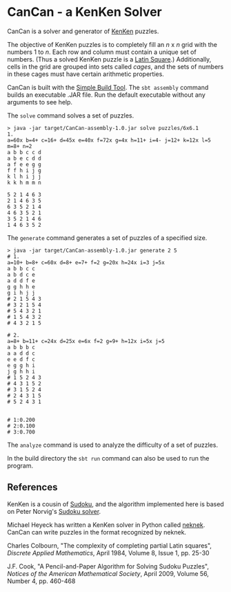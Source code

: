 CanCan - a KenKen Solver
========================

CanCan is a solver and generator of [KenKen](http://www.kenken.com) puzzles.

The objective of KenKen puzzles is to completely fill an _n_ x _n_ grid with the numbers 1 to _n_.
Each row and column must contain a unique set of numbers.
(Thus a solved KenKen puzzle is a [Latin Square](http://en.wikipedia.org/wiki/Latin_square).)
Additionally, cells in the grid are grouped into sets called _cages_, and the sets of numbers in these cages must have certain arithmetic properties.

CanCan is built with the [Simple Build Tool](http://www.scala-sbt.org).
The `sbt assembly` command builds an executable .JAR file.
Run the default executable without any arguments to see help.

The `solve` command solves a set of puzzles.

    > java -jar target/CanCan-assembly-1.0.jar solve puzzles/6x6.1
    1.
    a=60x b=4+ c=16+ d=45x e=40x f=72x g=4x h=11+ i=4- j=12+ k=12x l=5 m=8+ n=2
    a b b c c d
    a b e c d d
    a f e e g g
    f f h i j g
    k l h i j j
    k k h m m n

    5 2 1 4 6 3
    2 1 4 6 3 5
    6 3 5 2 1 4
    4 6 3 5 2 1
    3 5 2 1 4 6
    1 4 6 3 5 2

The `generate` command generates a set of puzzles of a specified size.

	> java -jar target/CanCan-assembly-1.0.jar generate 2 5
	# 1.
	a=10+ b=8+ c=60x d=8+ e=7+ f=2 g=20x h=24x i=3 j=5x
	a b b c c
	a b d c e
	a d d f e
	g g h h e
	g i h j j
	# 2 1 5 4 3
	# 3 2 1 5 4
	# 5 4 3 2 1
	# 1 5 4 3 2
	# 4 3 2 1 5

	# 2.
	a=8+ b=11+ c=24x d=25x e=6x f=2 g=9+ h=12x i=5x j=5
	a b b b c
	a a d d c
	e e d f c
	e g g h i
	j g h h i
	# 1 5 2 4 3
	# 4 3 1 5 2
	# 3 1 5 2 4
	# 2 4 3 1 5
	# 5 2 4 3 1


	# 1:0.200
	# 2:0.100
	# 3:0.700

The `analyze` command is used to analyze the difficulty of a set of puzzles.

In the build directory the `sbt run` command can also be used to run the program.

References
----------

KenKen is a cousin of [Sudoku](http://en.wikipedia.org/wiki/Sudoku), and the algorithm implemented here is based on Peter Norvig's [Sudoku solver](http://norvig.com/sudoku.html).

Michael Heyeck has written a KenKen solver in Python called [neknek](http://www.mlsite.net/neknek).
CanCan can write puzzles in the format recognized by neknek.

Charles Colbourn, "The complexity of completing partial Latin squares", *Discrete Applied Mathematics*, April 1984, Volume 8, Issue 1, pp. 25-30

J.F. Cook, "A Pencil-and-Paper Algorithm for Solving Sudoku Puzzles", *Notices of the American Mathematical Society*, April 2009, Volume 56, Number 4, pp. 460-468

